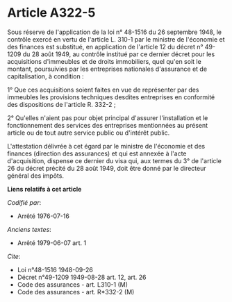# Article A322-5

Sous réserve de l'application de la loi n° 48-1516 du 26 septembre 1948, le contrôle exercé en vertu de l'article L. 310-1
par le ministre de l'économie et des finances est substitué, en application de l'article 12 du décret n° 49-1209 du 28 août
1949, au contrôle institué par ce dernier décret pour les acquisitions d'immeubles et de droits immobiliers, quel qu'en soit
le montant, poursuivies par les entreprises nationales d'assurance et de capitalisation, à condition :

1° Que ces acquisitions soient faites en vue de représenter par des immeubles les provisions techniques desdites entreprises
en conformité des dispositions de l'article R. 332-2 ;

2° Qu'elles n'aient pas pour objet principal d'assurer l'installation et le fonctionnement des services des entreprises
mentionnées au présent article ou de tout autre service public ou d'intérêt public.

L'attestation délivrée à cet égard par le ministre de l'économie et des finances (direction des assurances) et qui est
annexée à l'acte d'acquisition, dispense ce dernier du visa qui, aux termes du 3° de l'article 26 du décret précité du 28
août 1949, doit être donné par le directeur général des impôts.

**Liens relatifs à cet article**

_Codifié par_:

  - Arrêté 1976-07-16

_Anciens textes_:

  - Arrêté 1979-06-07 art. 1

_Cite_:

  - Loi n°48-1516 1948-09-26
  - Décret n°49-1209 1949-08-28 art. 12, art. 26
  - Code des assurances - art. L310-1 (M)
  - Code des assurances - art. R*332-2 (M)
